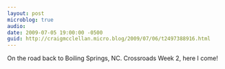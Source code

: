 ```yaml
---
layout: post
microblog: true
audio: 
date: 2009-07-05 19:00:00 -0500
guid: http://craigmcclellan.micro.blog/2009/07/06/t2497388916.html
---
```

On the road back to Boiling Springs, NC. Crossroads Week 2, here I come!
